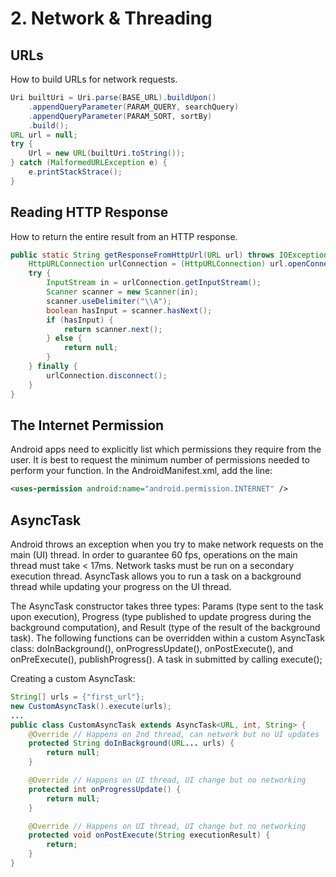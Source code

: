 # 2. Network & Threading

## URLs
How to build URLs for network requests.

```java
Uri builtUri = Uri.parse(BASE_URL).buildUpon()
    .appendQueryParameter(PARAM_QUERY, searchQuery)
    .appendQueryParameter(PARAM_SORT, sortBy)
    .build();
URL url = null;
try {
    Url = new URL(builtUri.toString());
} catch (MalformedURLException e) {
    e.printStackStrace();
}
```

## Reading HTTP Response
How to return the entire result from an HTTP response.

```java
public static String getResponseFromHttpUrl(URL url) throws IOException { 
    HttpURLConnection urlConnection = (HttpURLConnection) url.openConnection(); 
    try { 
        InputStream in = urlConnection.getInputStream(); 
        Scanner scanner = new Scanner(in); 
        scanner.useDelimiter("\\A"); 
        boolean hasInput = scanner.hasNext(); 
        if (hasInput) { 
            return scanner.next(); 
        } else { 
            return null; 
        } 
    } finally { 
        urlConnection.disconnect(); 
    } 
}
```

## The Internet Permission
Android apps need to explicitly list which permissions they require from the user. It is best to request the minimum number of permissions needed to perform your function. In the AndroidManifest.xml, add the line:

```xml
<uses-permission android:name="android.permission.INTERNET" />
```
## AsyncTask
Android throws an exception when you try to make network requests on the main (UI) thread. In order to guarantee 60 fps, operations on the main thread must take < 17ms. Network tasks must be run on a secondary execution thread. AsyncTask allows you to run a task on a background thread while updating your progress on the UI thread.

The AsyncTask constructor takes three types: Params (type sent to the task upon execution), Progress (type published to update progress during the background computation), and Result (type of the result of the background task). The following functions can be overridden within a custom AsyncTask class: doInBackground(), onProgressUpdate(), onPostExecute(), and onPreExecute(), publishProgress(). A task in submitted by calling execute();

Creating a custom AsyncTask:
```java
String[] urls = {"first_url"};
new CustomAsyncTask().execute(urls);
...
public class CustomAsyncTask extends AsyncTask<URL, int, String> {
    @Override // Happens on 2nd thread, can network but no UI updates
    protected String doInBackground(URL... urls) {
        return null;
    }

    @Override // Happens on UI thread, UI change but no networking
    protected int onProgressUpdate() {
        return null;
    }

    @Override // Happens on UI thread, UI change but no networking
    protected void onPostExecute(String executionResult) {
        return;
    }
}
```
